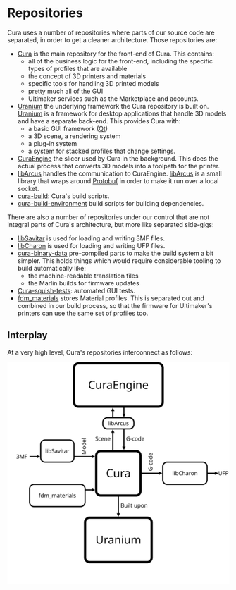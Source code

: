 Repositories
====
Cura uses a number of repositories where parts of our source code are separated, in order to get a cleaner architecture. Those repositories are:
* [Cura](https://github.com/Ultimaker/Cura) is the main repository for the front-end of Cura. This contains:
    - all of the business logic for the front-end, including the specific types of profiles that are available
    -  the concept of 3D printers and materials
    -  specific tools for handling 3D printed models
    -  pretty much all of the GUI
    -  Ultimaker services such as the Marketplace and accounts.
* [Uranium](https://github.com/Ultimaker/Uranium) the underlying framework the Cura repository is built on. [Uranium](https://github.com/Ultimaker/Uranium) is a framework for desktop applications that handle 3D models and have a separate back-end. This provides Cura with:
    - a basic GUI framework ([Qt](https://www.qt.io/))
    - a 3D scene, a rendering system
    - a plug-in system
    - a system for stacked profiles that change settings.
*  [CuraEngine](https://github.com/Ultimaker/CuraEngine) the slicer used by Cura in the background. This does the actual process that converts 3D models into a toolpath for the printer.
* [libArcus](https://github.com/Ultimaker/libArcus) handles the communication to CuraEngine. [libArcus](https://github.com/Ultimaker/libArcus) is a small library that wraps around [Protobuf](https://developers.google.com/protocol-buffers/) in order to make it run over a local socket.
* [cura-build](https://github.com/Ultimaker/cura-build): Cura's build scripts.  
* [cura-build-environment](https://github.com/Ultimaker/cura-build-environment) build scripts for building dependencies.

There are also a number of repositories under our control that are not integral parts of Cura's architecture, but more like separated side-gigs:
* [libSavitar](https://github.com/Ultimaker/libSavitar) is used for loading and writing 3MF files.
* [libCharon](https://github.com/Ultimaker/libCharon) is used for loading and writing UFP files.
*  [cura-binary-data](https://github.com/Ultimaker/cura-binary-data) pre-compiled parts to make the build system a bit simpler. This holds things which would require considerable tooling to build automatically like:
    - the machine-readable translation files
    - the Marlin builds for firmware updates
* [Cura-squish-tests](https://github.com/Ultimaker/Cura-squish-tests): automated GUI tests.
* [fdm_materials](https://github.com/Ultimaker/fdm_materials) stores Material profiles. This is separated out and combined in our build process, so that the firmware for Ultimaker's printers can use the same set of profiles too.

Interplay
----
At a very high level, Cura's repositories interconnect as follows:

![Overview of interplay between repositories](resources/repositories.svg)
